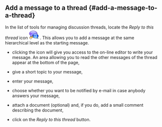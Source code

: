 ## Add a message to a thread {#add-a-message-to-a-thread}

In the list of tools for managing discussion threads, locate the _Reply to this thread_ icon ![](../assets/graphics17.png) . This allows you to add a message at the same hierarchical level as the starting message.

*   clicking the icon will give you access to the on-line editor to write your message. An area allowing you to read the other messages of the thread appear at the bottom of the page,

*   give a short topic to your message,

*   enter your message,

*   choose whether you want to be notified by e-mail in case anybody answers your message,

*   attach a document (optional) and, if you do, add a small comment describing the document,

*   click on the _Reply to this thread_ button.